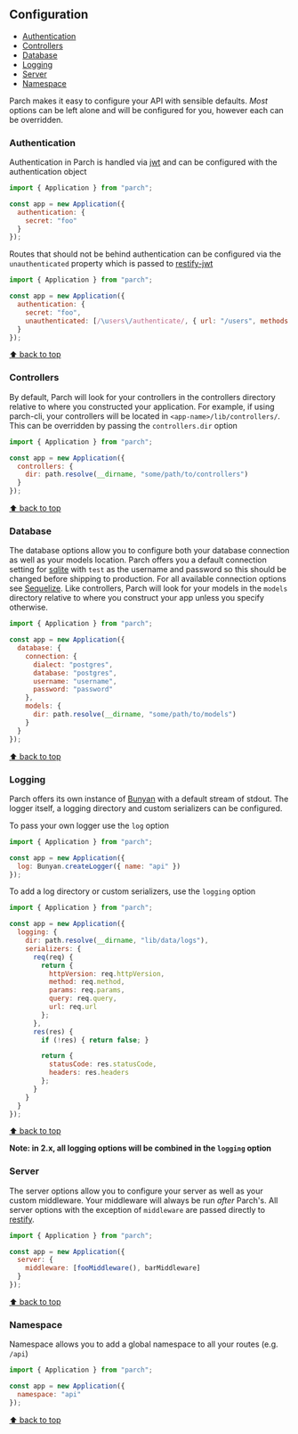 <a id="toc"></a>
## Configuration

- <a class="link link_primary" href="#authentication">Authentication</a>
- <a class="link link_primary" href="#controllers">Controllers</a>
- <a class="link link_primary" href="#database">Database</a>
- <a class="link link_primary" href="#logging">Logging</a>
- <a class="link link_primary" href="#server">Server</a>
- <a class="link link_primary" href="#namespace">Namespace</a>

Parch makes it easy to configure your API with sensible defaults. *Most* options
can be left alone and will be configured for you, however each can be overridden.

<a id="authentication"></a>
### Authentication

Authentication in Parch is handled via [jwt](https://jwt.io/) and can be configured with the
authentication object

```javascript
import { Application } from "parch";

const app = new Application({
  authentication: {
    secret: "foo"
  }
});
```

Routes that should not be behind authentication can be configured via the
`unauthenticated` property which is passed to [restify-jwt](https://www.npmjs.com/package/restify-jwt)

```javascript
import { Application } from "parch";

const app = new Application({
  authentication: {
    secret: "foo",
    unauthenticated: [/\users\/authenticate/, { url: "/users", methods: ["post"] }]
  }
});
```
<a class="link link_primary" href="#top">⬆ back to top</a>

<a id="controllers"></a>
### Controllers

By default, Parch will look for your controllers in the controllers directory
relative to where you constructed your application. For example, if using parch-cli,
your controllers will be located in `<app-name>/lib/controllers/`. This can be
overridden by passing the `controllers.dir` option

```javascript
import { Application } from "parch";

const app = new Application({
  controllers: {
    dir: path.resolve(__dirname, "some/path/to/controllers")
  }
});
```
<a class="link link_primary" href="#top">⬆ back to top</a>

<a id="database"></a>
### Database

The database options allow you to configure both your database connection as well
as your models location. Parch offers you a default connection setting for
[sqlite](https://www.npmjs.com/package/sqlite) with `test` as the username and
password so this should be changed before shipping to production. For all available
connection options see [Sequelize](http://docs.sequelizejs.com/en/v3/docs/getting-started/#setting-up-a-connection). Like controllers, Parch will look for your models
in the `models` directory relative to where you construct your app unless you
specify otherwise.

```javascript
import { Application } from "parch";

const app = new Application({
  database: {
    connection: {
      dialect: "postgres",
      database: "postgres",
      username: "username",
      password: "password"
    },
    models: {
      dir: path.resolve(__dirname, "some/path/to/models")
    }
  }
});
```
<a class="link link_primary" href="#top">⬆ back to top</a>

<a id="logging"></a>
### Logging

Parch offers its own instance of [Bunyan](https://github.com/trentm/node-bunyan)
with a default stream of stdout. The logger itself, a logging directory and custom
serializers can be configured.

To pass your own logger use the `log` option

```javascript
import { Application } from "parch";

const app = new Application({
  log: Bunyan.createLogger({ name: "api" })
});
```

To add a log directory or custom serializers, use the `logging` option

```javascript
import { Application } from "parch";

const app = new Application({
  logging: {
    dir: path.resolve(__dirname, "lib/data/logs"),
    serializers: {
      req(req) {
        return {
          httpVersion: req.httpVersion,
          method: req.method,
          params: req.params,
          query: req.query,
          url: req.url
        };
      },
      res(res) {
        if (!res) { return false; }

        return {
          statusCode: res.statusCode,
          headers: res.headers
        };
      }
    }
  }
});
```
<a class="link link_primary" href="#top">⬆ back to top</a>

**Note: in 2.x, all logging options will be combined in the `logging` option**

<a id="server"></a>
### Server

The server options allow you to configure your server as well as your
custom middleware. Your middleware will always be run *after* Parch's. All server
options with the exception of `middleware` are passed directly to [restify](http://restify.com/).

```javascript
import { Application } from "parch";

const app = new Application({
  server: {
    middleware: [fooMiddleware(), barMiddleware]
  }
});
```
<a class="link link_primary" href="#top">⬆ back to top</a>

<a id="namespace"></a>
### Namespace

Namespace allows you to add a global namespace to all your routes (e.g. `/api`)

```javascript
import { Application } from "parch";

const app = new Application({
  namespace: "api"
});
```
<a class="link link_primary" href="#top">⬆ back to top</a>
